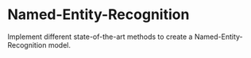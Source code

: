 # Named-Entity-Recognition
Implement different state-of-the-art methods to create a Named-Entity-Recognition model.
